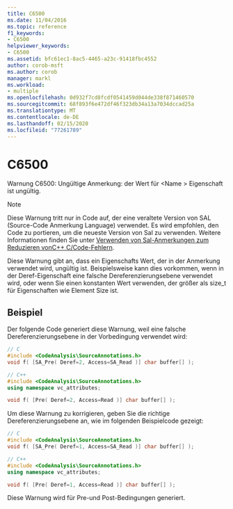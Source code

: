 ```yaml
---
title: C6500
ms.date: 11/04/2016
ms.topic: reference
f1_keywords:
- C6500
helpviewer_keywords:
- C6500
ms.assetid: bfc61ec1-8ac5-4465-a23c-91418fbc4552
author: corob-msft
ms.author: corob
manager: markl
ms.workload:
- multiple
ms.openlocfilehash: 0d932f7cd8fcdf0541459d044de338f871460570
ms.sourcegitcommit: 68f893f6e472df46f323db34a13a7034dccad25a
ms.translationtype: MT
ms.contentlocale: de-DE
ms.lasthandoff: 02/15/2020
ms.locfileid: "77261789"
---
```

# <a name="c6500"></a>C6500
Warnung C6500: Ungültige Anmerkung: der Wert für \<Name > Eigenschaft ist ungültig.

> [!NOTE]
> Diese Warnung tritt nur in Code auf, der eine veraltete Version von SAL (Source-Code Anmerkung Language) verwendet. Es wird empfohlen, den Code zu portieren, um die neueste Version von Sal zu verwenden. Weitere Informationen finden Sie unter [Verwenden von Sal-Anmerkungen zum Reduzieren vonC++ C/Code-Fehlern](../code-quality/using-sal-annotations-to-reduce-c-cpp-code-defects.md).

 Diese Warnung gibt an, dass ein Eigenschafts Wert, der in der Anmerkung verwendet wird, ungültig ist. Beispielsweise kann dies vorkommen, wenn in der Deref-Eigenschaft eine falsche Dereferenzierungsebene verwendet wird, oder wenn Sie einen konstanten Wert verwenden, der größer als size_t für Eigenschaften wie Element Size ist.

## <a name="example"></a>Beispiel
 Der folgende Code generiert diese Warnung, weil eine falsche Dereferenzierungsebene in der Vorbedingung verwendet wird:

```cpp
// C
#include <CodeAnalysis\SourceAnnotations.h>
void f( [SA_Pre( Deref=2, Access=SA_Read )] char buffer[] );

// C++
#include <CodeAnalysis\SourceAnnotations.h>
using namespace vc_attributes;

void f( [Pre( Deref=2, Access=Read )] char buffer[] );
```

 Um diese Warnung zu korrigieren, geben Sie die richtige Dereferenzierungsebene an, wie im folgenden Beispielcode gezeigt:

```cpp
// C
#include <CodeAnalysis\SourceAnnotations.h>
void f( [SA_Pre( Deref=1, Access=SA_Read )] char buffer[] );

// C++
#include <CodeAnalysis\SourceAnnotations.h>
using namespace vc_attributes;

void f( [Pre( Deref=1, Access=Read )] char buffer[] );
```

 Diese Warnung wird für Pre-und Post-Bedingungen generiert.

